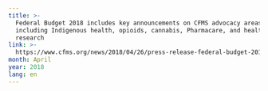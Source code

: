 ```yaml
---
title: >-
  Federal Budget 2018 includes key announcements on CFMS advocacy areas,
  including Indigenous health, opioids, cannabis, Pharmacare, and health
  research
link: >-
  https://www.cfms.org/news/2018/04/26/press-release-federal-budget-2018-includes-key-announcements-on-cfms-advocacy-areas-including-indigenous-health-opioids-cannabis-pharmacare-and-health-research.html
month: April
year: 2018
lang: en
---
```


